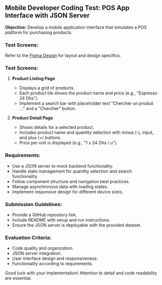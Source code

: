 ## Mobile Developer Coding Test: POS App Interface with JSON Server

**Objective:** Develop a mobile application interface that simulates a POS platform for purchasing products.

### Test Screens:
Refer to the [Figma Design](https://www.figma.com/file/BWSSd2UkDX66jtSsMZ46qR/MobileDevTest?type=design&node-id=0%3A1&mode=design&t=XyND2XVML1UJpooV-1) for layout and design specifics.

### Test Screens:
1. **Product Listing Page**
   - Displays a grid of products.
   - Each product tile shows the product name and price (e.g., "Espresso 24 Dhs").
   - Implement a search bar with placeholder text "Chercher un produit ..." and a "Chercher" button.

2. **Product Detail Page**
   - Shows details for a selected product.
   - Includes product name and quantity selection with minus (-), input, and plus (+) buttons.
   - Price per unit is displayed (e.g., "1 x 24 Dhs / u").

### Requirements:
- Use a JSON server to mock backend functionality.
- Handle state management for quantity selection and search functionality.
- Follow component structure and navigation best practices.
- Manage asynchronous data with loading states.
- Implement responsive design for different device sizes.

### Submission Guidelines:
- Provide a GitHub repository link.
- Include README with setup and run instructions.
- Ensure the JSON server is deployable with the provided dataset.

### Evaluation Criteria:
- Code quality and organization.
- JSON server integration.
- User interface design and responsiveness.
- Functionality according to requirements.

Good luck with your implementation! Attention to detail and code readability are essential.
